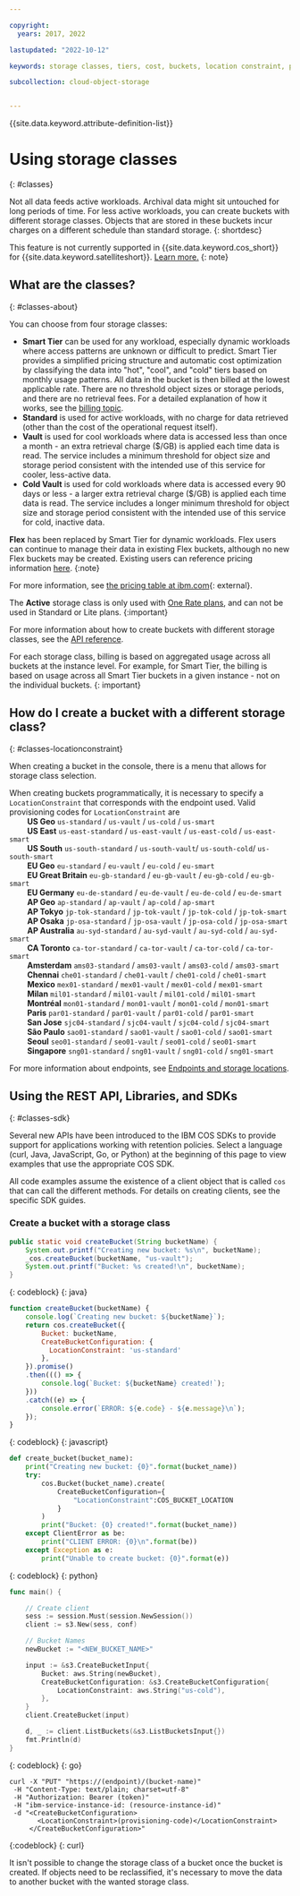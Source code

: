 ```yaml
---

copyright:
  years: 2017, 2022

lastupdated: "2022-10-12"

keywords: storage classes, tiers, cost, buckets, location constraint, provisioning code, locationconstraint

subcollection: cloud-object-storage


---
```


{{site.data.keyword.attribute-definition-list}}

# Using storage classes
{: #classes}

Not all data feeds active workloads. Archival data might sit untouched for long periods of time. For less active workloads, you can create buckets with different storage classes. Objects that are stored in these buckets incur charges on a different schedule than standard storage.
{: shortdesc}

This feature is not currently supported in {{site.data.keyword.cos_short}} for {{site.data.keyword.satelliteshort}}. [Learn more.](/docs/cloud-object-storage?topic=cloud-object-storage-about-cos-satellite)
{: note}

## What are the classes?
{: #classes-about}

You can choose from four storage classes:

*  **Smart Tier** can be used for any workload, especially dynamic workloads where access patterns are unknown or difficult to predict.  Smart Tier provides a simplified pricing structure and automatic cost optimization by classifying the data into "hot", "cool", and "cold" tiers based on monthly usage patterns. All data in the bucket is then billed at the lowest applicable rate.  There are no threshold object sizes or storage periods, and there are no retrieval fees. For a detailed explanation of how it works, see the [billing topic](/docs/services/cloud-object-storage/iam?topic=cloud-object-storage-billing#billing-storage-classes).
*  **Standard** is used for active workloads, with no charge for data retrieved (other than the cost of the operational request itself).
*  **Vault** is used for cool workloads where data is accessed less than once a month - an extra retrieval charge ($/GB) is applied each time data is read. The service includes a minimum threshold for object size and storage period consistent with the intended use of this service for cooler, less-active data.
*  **Cold Vault** is used for cold workloads where data is accessed every 90 days or less - a larger extra retrieval charge ($/GB) is applied each time data is read. The service includes a longer minimum threshold for object size and storage period consistent with the intended use of this service for cold, inactive data.

**Flex** has been replaced by Smart Tier for dynamic workloads. Flex users can continue to manage their data in existing Flex buckets, although no new Flex buckets may be created.  Existing users can reference pricing information [here](/docs/cloud-object-storage?topic=cloud-object-storage-flex-pricing).
{:note}

For more information, see [the pricing table at ibm.com](https://cloud.ibm.com/objectstorage/create#pricing){: external}.

The **Active** storage class is only used with [One Rate plans](/docs/cloud-object-storage?topic=cloud-object-storage-onerate), and can not be used in Standard or Lite plans.
{:important}

For more information about how to create buckets with different storage classes, see the [API reference](/docs/cloud-object-storage/api-reference?topic=cloud-object-storage-compatibility-api-bucket-operations#compatibility-api-storage-class).

For each storage class, billing is based on aggregated usage across all buckets at the instance level. For example, for Smart Tier, the billing is based on usage across all Smart Tier buckets in a given instance - not on the individual buckets.
{: important}

## How do I create a bucket with a different storage class?
{: #classes-locationconstraint}

When creating a bucket in the console, there is a menu that allows for storage class selection. 

When creating buckets programmatically, it is necessary to specify a `LocationConstraint` that corresponds with the endpoint used. Valid provisioning codes for `LocationConstraint` are <br>
&emsp;&emsp;  **US Geo** `us-standard`                        / `us-vault`      / `us-cold`      / `us-smart` <br>
&emsp;&emsp;  **US East** `us-east-standard`                  / `us-east-vault` / `us-east-cold` / `us-east-smart` <br>
&emsp;&emsp;  **US South** `us-south-standard`                / `us-south-vault`/ `us-south-cold`/ `us-south-smart` <br>
&emsp;&emsp;  **EU Geo** `eu-standard`                        / `eu-vault`      / `eu-cold`      / `eu-smart` <br>
&emsp;&emsp;  **EU Great Britain** `eu-gb-standard`           / `eu-gb-vault`   / `eu-gb-cold`   / `eu-gb-smart` <br>
&emsp;&emsp;  **EU Germany** `eu-de-standard`                 / `eu-de-vault`   / `eu-de-cold`   / `eu-de-smart` <br>
&emsp;&emsp;  **AP Geo** `ap-standard`                        / `ap-vault`      / `ap-cold`      / `ap-smart` <br>
&emsp;&emsp;  **AP Tokyo** `jp-tok-standard`                  / `jp-tok-vault`  / `jp-tok-cold`  / `jp-tok-smart`<br>
&emsp;&emsp;  **AP Osaka** `jp-osa-standard`                  / `jp-osa-vault`  / `jp-osa-cold`  / `jp-osa-smart`<br>
&emsp;&emsp;  **AP Australia** `au-syd-standard`              / `au-syd-vault`  / `au-syd-cold`  / `au-syd-smart` <br>
&emsp;&emsp;  **CA Toronto** `ca-tor-standard`                / `ca-tor-vault`  / `ca-tor-cold`  / `ca-tor-smart` <br>
&emsp;&emsp;  **Amsterdam** `ams03-standard`                  / `ams03-vault`   / `ams03-cold`   / `ams03-smart` <br>
&emsp;&emsp;  **Chennai** `che01-standard`                    / `che01-vault`   / `che01-cold`   / `che01-smart` <br>
&emsp;&emsp;  **Mexico** `mex01-standard`                     / `mex01-vault`   / `mex01-cold`   / `mex01-smart` <br>
&emsp;&emsp;  **Milan** `mil01-standard`                      / `mil01-vault`   / `mil01-cold`   / `mil01-smart` <br>
&emsp;&emsp;  **Montréal** `mon01-standard`                   / `mon01-vault`   / `mon01-cold`   / `mon01-smart` <br>
&emsp;&emsp;  **Paris** `par01-standard`                      / `par01-vault`   / `par01-cold`   / `par01-smart` <br>
&emsp;&emsp;  **San Jose** `sjc04-standard`                   / `sjc04-vault`   / `sjc04-cold`   / `sjc04-smart` <br>
&emsp;&emsp;  **São Paulo** `sao01-standard`                  / `sao01-vault`   / `sao01-cold`   / `sao01-smart` <br>
&emsp;&emsp;  **Seoul** `seo01-standard`                      / `seo01-vault`   / `seo01-cold`   / `seo01-smart` <br>
&emsp;&emsp;  **Singapore** `sng01-standard`                  / `sng01-vault`   / `sng01-cold`   / `sng01-smart` <br>


For more information about endpoints, see [Endpoints and storage locations](/docs/cloud-object-storage?topic=cloud-object-storage-endpoints#endpoints).

## Using the REST API, Libraries, and SDKs
{: #classes-sdk}

Several new APIs have been introduced to the IBM COS SDKs to provide support for applications working with retention policies. Select a language (curl, Java, JavaScript, Go, or Python) at the beginning of this page to view examples that use the appropriate COS SDK. 

 All code examples assume the existence of a client object that is called `cos` that can call the different methods. For details on creating clients, see the specific SDK guides.


### Create a bucket with a storage class

```java
public static void createBucket(String bucketName) {
    System.out.printf("Creating new bucket: %s\n", bucketName);
    _cos.createBucket(bucketName, "us-vault");
    System.out.printf("Bucket: %s created!\n", bucketName);
}
```
{: codeblock}
{: java}


```javascript
function createBucket(bucketName) {
    console.log(`Creating new bucket: ${bucketName}`);
    return cos.createBucket({
        Bucket: bucketName,
        CreateBucketConfiguration: {
          LocationConstraint: 'us-standard'
        },        
    }).promise()
    .then((() => {
        console.log(`Bucket: ${bucketName} created!`);
    }))
    .catch((e) => {
        console.error(`ERROR: ${e.code} - ${e.message}\n`);
    });
}
```
{: codeblock}
{: javascript}


```py
def create_bucket(bucket_name):
    print("Creating new bucket: {0}".format(bucket_name))
    try:
        cos.Bucket(bucket_name).create(
            CreateBucketConfiguration={
                "LocationConstraint":COS_BUCKET_LOCATION
            }
        )
        print("Bucket: {0} created!".format(bucket_name))
    except ClientError as be:
        print("CLIENT ERROR: {0}\n".format(be))
    except Exception as e:
        print("Unable to create bucket: {0}".format(e))
```
{: codeblock}
{: python}

```go
func main() {

    // Create client
    sess := session.Must(session.NewSession())
    client := s3.New(sess, conf)

    // Bucket Names
    newBucket := "<NEW_BUCKET_NAME>"

    input := &s3.CreateBucketInput{
        Bucket: aws.String(newBucket),
        CreateBucketConfiguration: &s3.CreateBucketConfiguration{
            LocationConstraint: aws.String("us-cold"),
        },
    }
    client.CreateBucket(input)

    d, _ := client.ListBuckets(&s3.ListBucketsInput{})
    fmt.Println(d)
}
```
{: codeblock}
{: go}


```
curl -X "PUT" "https://(endpoint)/(bucket-name)"
 -H "Content-Type: text/plain; charset=utf-8"
 -H "Authorization: Bearer (token)"
 -H "ibm-service-instance-id: (resource-instance-id)"
 -d "<CreateBucketConfiguration>
       <LocationConstraint>(provisioning-code)</LocationConstraint>
     </CreateBucketConfiguration>"
```
{:codeblock}
{: curl}

It isn't possible to change the storage class of a bucket once the bucket is created. If objects need to be reclassified, it's necessary to move the data to another bucket with the wanted storage class. 
